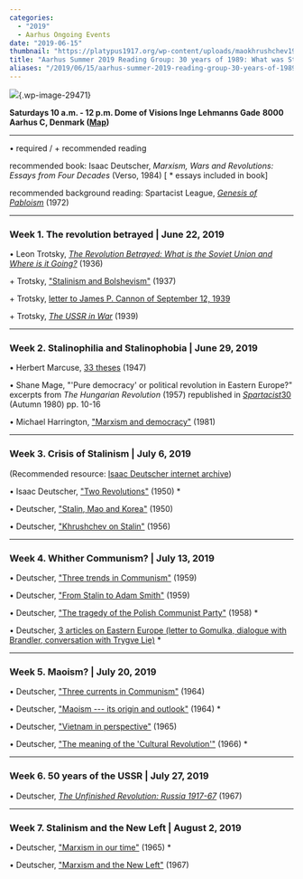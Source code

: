 ```yaml
---
categories:
  - "2019"
  - Aarhus Ongoing Events
date: "2019-06-15"
thumbnail: "https://platypus1917.org/wp-content/uploads/maokhrushchev1958.jpg"
title: "Aarhus Summer 2019 Reading Group: 30 years of 1989: What was Stalinism in power?"
aliases: "/2019/06/15/aarhus-summer-2019-reading-group-30-years-of-1989-what-was-stalinism-in-power/"
---
```


![](%7B%7B%20site.baseurl%20%7D%7D/assets/maokhrushchev1958.jpg?resize=960%2C640&ssl=1){.wp-image-29471}

**Saturdays 10 a.m. - 12 p.m. Dome of Visions Inge Lehmanns Gade** **8000 Aarhus C, Denmark ([Map](https://goo.gl/maps/YEqBFsXhq5wDftU4A))**

------------------------------------------------------------------------

• required / + recommended reading

recommended book: Isaac Deutscher, *Marxism, Wars and Revolutions: Essays from Four Decades* (Verso, 1984) \[ \* essays included in book\]

recommended background reading: Spartacist League, *[Genesis of Pabloism](https://www.marxists.org/history/etol/document/icl-spartacists/1972/genesis.htm)* (1972)

------------------------------------------------------------------------

### Week 1. The revolution betrayed \| June 22, 2019

• Leon Trotsky, *[The Revolution Betrayed: What is the Soviet Union and Where is it Going?](https://www.marxists.org/archive/trotsky/1936/revbet/index.htm)* (1936)

\+ Trotsky, [\"Stalinism and Bolshevism\"](https://www.marxists.org/archive/trotsky/1937/08/stalinism.htm) (1937)

\+ Trotsky, [letter to James P. Cannon of September 12, 1939](https://www.marxists.org/archive/trotsky/idom/dm/01-cannon1.htm)

\+ Trotsky, *[The USSR in War](https://www.marxists.org/archive/trotsky/1939/09/ussr-war.htm)* (1939)

------------------------------------------------------------------------

### Week 2. Stalinophilia and Stalinophobia \| June 29, 2019

• Herbert Marcuse, [33 theses](https://platypus1917.org/wp-content/uploads/2012/05/marcuse_33theses.pdf) (1947)

• Shane Mage, \"\'Pure democracy\' or political revolution in Eastern Europe?\" excerpts from *The Hungarian Revolution* (1957) republished in *[Spartacist](https://www.marxists.org/history/etol/newspape/spartacist-us/1972-1980/0030_Autumn_1980.pdf#page=10)*[30](https://www.marxists.org/history/etol/newspape/spartacist-us/1972-1980/0030_Autumn_1980.pdf#page=10) (Autumn 1980) pp. 10-16

• Michael Harrington, [\"Marxism and democracy\"](http://anselmocarranco.tripod.com/id25.html) (1981)

------------------------------------------------------------------------

### Week 3. Crisis of Stalinism \| July 6, 2019

(Recommended resource: [Isaac Deutscher internet archive](https://www.marxists.org/archive/deutscher/index.htm))

• Isaac Deutscher, [\"Two Revolutions\"](https://www.marxists.org/archive/deutscher/1950/two-revolutions.htm) (1950) \*

• Deutscher, [\"Stalin, Mao and Korea\"](https://www.marxists.org/archive/deutscher/1950/stalin-mao-korea.htm) (1950)

• Deutscher, [\"Khrushchev on Stalin\"](https://www.marxists.org/archive/deutscher/1956/khrushchev_on_stalin.htm) (1956)

------------------------------------------------------------------------

### Week 4. Whither Communism? \| July 13, 2019

• Deutscher, [\"Three trends in Communism\"](https://www.marxists.org/archive/deutscher/1959/three-trends.htm) (1959)

• Deutscher, [\"From Stalin to Adam Smith\"](https://www.marxists.org/archive/deutscher/1959/stalin-smith.htm) (1959)

• Deutscher, [\"The tragedy of the Polish Communist Party\"](https://www.marxists.org/archive/deutscher/1958/polish-tragedy.htm) (1958) \*

• Deutscher, [3 articles on Eastern Europe (letter to Gomulka, dialogue with Brandler, conversation with Trygve Lie)](https://platypus1917.org/deutscher_gomulkabrandlertrygvelie/) \*

------------------------------------------------------------------------

### Week 5. Maoism? \| July 20, 2019

• Deutscher, [\"Three currents in Communism\"](https://www.marxists.org/archive/deutscher/1964/three-currents.htm) (1964)

• Deutscher, [\"Maoism --- its origin and outlook\"](https://www.marxists.org/archive/deutscher/1964/maoism-origins-outlook.htm) (1964) \*

• Deutscher, [\"Vietnam in perspective\"](https://www.marxists.org/archive/deutscher/1965/vietnam-perspective.htm) (1965)

• Deutscher, [\"The meaning of the \'Cultural Revolution\'\"](https://www.marxists.org/archive/deutscher/1966/china.htm) (1966) \*

------------------------------------------------------------------------

### Week 6. 50 years of the USSR \| July 27, 2019

• Deutscher, *[The Unfinished Revolution: Russia 1917-67](https://platypus1917.org/deutscher_russiaunfinishedrevolution1917-67book/)* (1967)

------------------------------------------------------------------------

### Week 7. Stalinism and the New Left \| August 2, 2019

• Deutscher, [\"Marxism in our time\"](https://www.marxists.org/archive/deutscher/1965/marxism.htm) (1965) \*

• Deutscher, [\"Marxism and the New Left\"](https://www.marxists.org/archive/deutscher/1967/marxism-newleft.htm) (1967)
